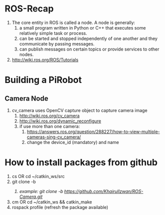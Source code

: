 # ROS-Recap
1.  The core entity in ROS is called a node. A node is generally:
    1.  a small program written in Python or C++ that executes some relatively simple task or process.
    2.  can be started and stopped independently of one another and they communicate by passing messages.
    3.  can publish messages on certain topics or provide services to other nodes.
2.  http://wiki.ros.org/ROS/Tutorials

# Building a PiRobot
## Camera Node
1.  cv_camera uses OpenCV capture object to capture camera image
    1.  http://wiki.ros.org/cv_camera
    2.  http://wiki.ros.org/dynamic_reconfigure
    3.  if use more than one camera:
        1.  https://answers.ros.org/question/288227/how-to-view-multiple-cameras-sing-cv_camera/
        2.  change the device_id (mandatory) and name

# How to install packages from github
1.  cs OR cd ~/catkin_ws/src
2.  git clone -b <branch> <address>
    1. example: git clone -b https://github.com/KhairulIzwan/ROS-Camera.git
3.  cm OR cd ~/catkin_ws && catkin_make
4.  rospack profile (refresh the package available)
